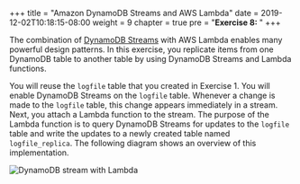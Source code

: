 +++
title = "Amazon DynamoDB Streams and AWS Lambda"
date = 2019-12-02T10:18:15-08:00
weight = 9
chapter = true
pre = "<b>Exercise 8: </b>"
+++


The combination of [DynamoDB Streams](https://docs.aws.amazon.com/amazondynamodb/latest/developerguide/Streams.html) with AWS Lambda enables many powerful design patterns. In this exercise, you replicate items from one DynamoDB table to another table by using DynamoDB Streams and Lambda functions.

You will reuse the `logfile` table that you created in Exercise 1. You will enable DynamoDB Streams on the `logfile` table. Whenever a change is made to the `logfile` table, this change appears immediately in a stream. Next, you attach a Lambda function to the stream. The purpose of the Lambda function is to query DynamoDB Streams for updates to the `logfile` table and write the updates to a newly created table named `logfile_replica`. The following diagram shows an overview of this implementation.

![DynamoDB stream with Lambda](/images/image6.jpg)
